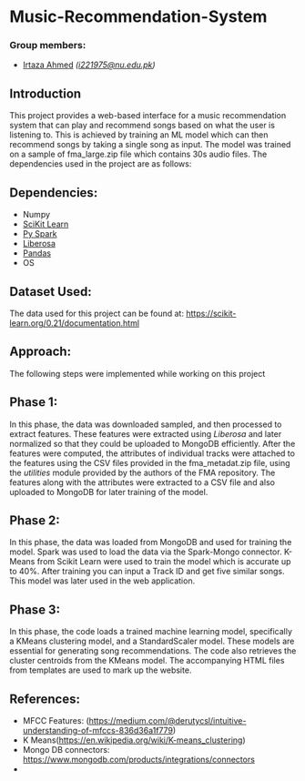 # Music-Recommendation-System
### Group members:
- [Irtaza Ahmed](https://github.com/irtazajawad) _(i221975@nu.edu.pk)_

## Introduction
This project provides a web-based interface for a music recommendation system that can play and recommend songs based on what the user is listening to. This is achieved by training an ML model which can then recommend songs by taking a single song as input. The model was trained on a sample of fma_large.zip file which contains 30s audio files. The dependencies used in the project are as follows:

## Dependencies:
- Numpy
- [SciKit Learn]([https://docs.python.org/3/library/csv.html](https://scikit-learn.org/0.21/documentation.html))
- [Py Spark]([https://docs.python.org/3/library/sys.html](https://spark.apache.org/docs/latest/api/python/index.html))
- [Liberosa]([https://docs.python.org/3/library/itertools.html](https://librosa.org/doc/))
- [Pandas](https://pandas.pydata.org/docs/)
- OS

## Dataset Used:
The data used for this project can be found at: https://scikit-learn.org/0.21/documentation.html

## Approach:
The following steps were implemented while working on this project
## Phase 1:
In this phase, the data was downloaded sampled, and then processed to extract features. These features were extracted using *Liberosa* and later normalized so that they could be uploaded to MongoDB efficiently. After the features were computed, the attributes of individual tracks were attached to the features using the CSV files provided in the fma_metadat.zip file, using the *utilities* module provided by the authors of the FMA repository. The features along with the attributes were extracted to a CSV file and also uploaded to MongoDB for later training of the model.

## Phase 2:
In this phase, the data was loaded from MongoDB and used for training the model. Spark was used to load the data via the Spark-Mongo connector. K-Means from Scikit Learn were used to train the model which is accurate up to 40%. After training you can input a Track ID and get five similar songs. This model was later used in the web application.

## Phase 3: 
In this phase, the code loads a trained machine learning model, specifically a KMeans clustering model, and a StandardScaler model. These models are essential for generating song recommendations. The code also retrieves the cluster centroids from the KMeans model. The accompanying HTML files from templates are used to mark up the website.

## References:
- MFCC Features: (https://medium.com/@derutycsl/intuitive-understanding-of-mfccs-836d36a1f779)
- K Means(https://en.wikipedia.org/wiki/K-means_clustering)
- Mongo DB connectors: https://www.mongodb.com/products/integrations/connectors
- 
